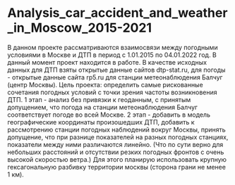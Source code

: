 # Analysis_car_accident_and_weather_in_Moscow_2015-2021
В данном проекте рассматриваются взаимосвязи между погодными условиями в Москве и ДТП в период с 1.01.2015 по 04.01.2022 год. 
В данный момент проект находится в работе.
В качестве исходных данных для ДТП взяты открытые данные сайтов dtp-stat.ru, для погоды - открытые данные сайта rp5.ru для станции метеонаблюдения Балчуг (центр Москвы).
Цель проекта: определить самые рискованные сочетания погодных условий с точки зрения частоты возникновения ДТП.
1 этап - анализ без привязки к геоданным, с принятым допущением, что погода на станции метеонаблюдения Балчуг соответствует погоде во всей Москве.
2 этап - добавить в модель географические координаты произошедших ДТП, добавить к рассмотрению станции погодных наблюдений вокруг Москвы, принять допущение, что при
разнице показателей на разных погодных станциях, показатели между ними различаются линейно. (Что по сути верно для небольших расстояний и отсутствии резких погодных фронтов с очень высокой скоростью ветра.) Для этого планирую использовать крупную гексагональную разбивку территории москвы (сторона грани не менее 1 км).
